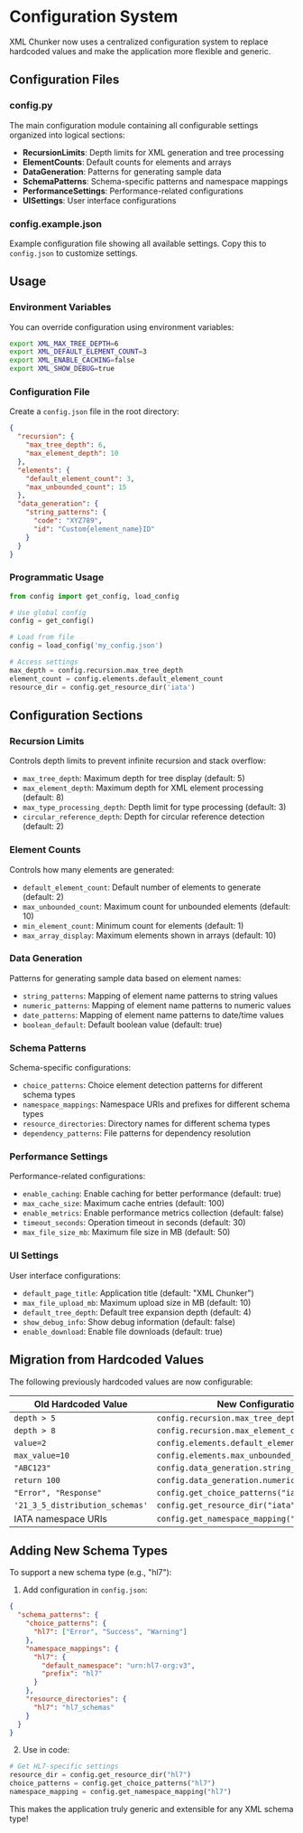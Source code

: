# Configuration System

XML Chunker now uses a centralized configuration system to replace hardcoded values and make the application more flexible and generic.

## Configuration Files

### config.py
The main configuration module containing all configurable settings organized into logical sections:

- **RecursionLimits**: Depth limits for XML generation and tree processing
- **ElementCounts**: Default counts for elements and arrays
- **DataGeneration**: Patterns for generating sample data
- **SchemaPatterns**: Schema-specific patterns and namespace mappings
- **PerformanceSettings**: Performance-related configurations
- **UISettings**: User interface configurations

### config.example.json
Example configuration file showing all available settings. Copy this to `config.json` to customize settings.

## Usage

### Environment Variables
You can override configuration using environment variables:

```bash
export XML_MAX_TREE_DEPTH=6
export XML_DEFAULT_ELEMENT_COUNT=3
export XML_ENABLE_CACHING=false
export XML_SHOW_DEBUG=true
```

### Configuration File
Create a `config.json` file in the root directory:

```json
{
  "recursion": {
    "max_tree_depth": 6,
    "max_element_depth": 10
  },
  "elements": {
    "default_element_count": 3,
    "max_unbounded_count": 15
  },
  "data_generation": {
    "string_patterns": {
      "code": "XYZ789",
      "id": "Custom{element_name}ID"
    }
  }
}
```

### Programmatic Usage
```python
from config import get_config, load_config

# Use global config
config = get_config()

# Load from file
config = load_config('my_config.json')

# Access settings
max_depth = config.recursion.max_tree_depth
element_count = config.elements.default_element_count
resource_dir = config.get_resource_dir('iata')
```

## Configuration Sections

### Recursion Limits
Controls depth limits to prevent infinite recursion and stack overflow:
- `max_tree_depth`: Maximum depth for tree display (default: 5)
- `max_element_depth`: Maximum depth for XML element processing (default: 8)
- `max_type_processing_depth`: Depth limit for type processing (default: 3)
- `circular_reference_depth`: Depth for circular reference detection (default: 2)

### Element Counts
Controls how many elements are generated:
- `default_element_count`: Default number of elements to generate (default: 2)
- `max_unbounded_count`: Maximum count for unbounded elements (default: 10)
- `min_element_count`: Minimum count for elements (default: 1)
- `max_array_display`: Maximum elements shown in arrays (default: 10)

### Data Generation
Patterns for generating sample data based on element names:
- `string_patterns`: Mapping of element name patterns to string values
- `numeric_patterns`: Mapping of element name patterns to numeric values
- `date_patterns`: Mapping of element name patterns to date/time values
- `boolean_default`: Default boolean value (default: true)

### Schema Patterns
Schema-specific configurations:
- `choice_patterns`: Choice element detection patterns for different schema types
- `namespace_mappings`: Namespace URIs and prefixes for different schema types
- `resource_directories`: Directory names for different schema types
- `dependency_patterns`: File patterns for dependency resolution

### Performance Settings
Performance-related configurations:
- `enable_caching`: Enable caching for better performance (default: true)
- `max_cache_size`: Maximum cache entries (default: 100)
- `enable_metrics`: Enable performance metrics collection (default: false)
- `timeout_seconds`: Operation timeout in seconds (default: 30)
- `max_file_size_mb`: Maximum file size in MB (default: 50)

### UI Settings
User interface configurations:
- `default_page_title`: Application title (default: "XML Chunker")
- `max_file_upload_mb`: Maximum upload size in MB (default: 10)
- `default_tree_depth`: Default tree expansion depth (default: 4)
- `show_debug_info`: Show debug information (default: false)
- `enable_download`: Enable file downloads (default: true)

## Migration from Hardcoded Values

The following previously hardcoded values are now configurable:

| Old Hardcoded Value | New Configuration Path |
|---------------------|------------------------|
| `depth > 5` | `config.recursion.max_tree_depth` |
| `depth > 8` | `config.recursion.max_element_depth` |
| `value=2` | `config.elements.default_element_count` |
| `max_value=10` | `config.elements.max_unbounded_count` |
| `"ABC123"` | `config.data_generation.string_patterns["code"]` |
| `return 100` | `config.data_generation.numeric_patterns["amount"]` |
| `"Error", "Response"` | `config.get_choice_patterns("iata")` |
| `'21_3_5_distribution_schemas'` | `config.get_resource_dir("iata")` |
| IATA namespace URIs | `config.get_namespace_mapping("iata")` |

## Adding New Schema Types

To support a new schema type (e.g., "hl7"):

1. Add configuration in `config.json`:
```json
{
  "schema_patterns": {
    "choice_patterns": {
      "hl7": ["Error", "Success", "Warning"]
    },
    "namespace_mappings": {
      "hl7": {
        "default_namespace": "urn:hl7-org:v3",
        "prefix": "hl7"
      }
    },
    "resource_directories": {
      "hl7": "hl7_schemas"
    }
  }
}
```

2. Use in code:
```python
# Get HL7-specific settings
resource_dir = config.get_resource_dir("hl7")
choice_patterns = config.get_choice_patterns("hl7")
namespace_mapping = config.get_namespace_mapping("hl7")
```

This makes the application truly generic and extensible for any XML schema type!